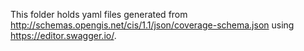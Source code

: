 This folder holds yaml files generated from
http://schemas.opengis.net/cis/1.1/json/coverage-schema.json using
https://editor.swagger.io/.
